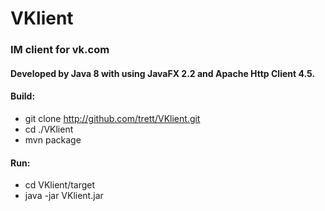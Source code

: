 # VKlient #

### IM client for vk.com ###

#### Developed by Java 8 with using JavaFX 2.2 and Apache Http Client 4.5. ####

#### Build: ####
* git clone http://github.com/trett/VKlient.git
* cd ./VKlient
* mvn package

#### Run: ####
* cd VKlient/target
* java -jar VKlient.jar
